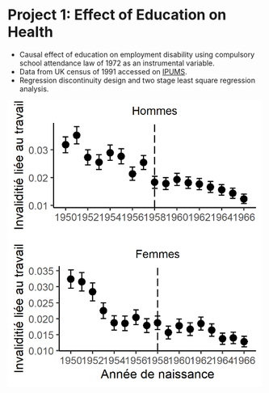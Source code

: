 
# Project 1: Effect of Education on Health

- Causal effect of education on employment disability using compulsory school attendance law of 1972 as an instrumental variable.
- Data from UK census of 1991 accessed on [IPUMS](https://international.ipums.org/international/).
- Regression discontinuity design and two stage least square regression analysis. 

![](https://github.com/TristanBisson/Tristan_Portfolio/blob/main/images/ghgf.png)
